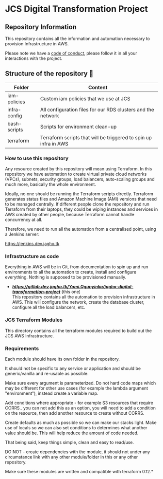 # JCS Digital Transformation Project

## Repository Information

This repository contains all the information and automation necessary to provision Infrastructure in AWS.

Please note we have a [code of conduct](CODE_OF_CONDUCT.md), please follow it in all your interactions with the project.

## Structure of the repository :card_index:

| Folder | Content |
| ------ | ------- |
| iam-policies | Custom iam policies that we use at JCS |
| infra-config | All configuration files for our RDS clusters and the network |
| bash-scripts | Scripts for environment clean-up |
| terraform | Terraform scripts that will be triggered to spin up infra in AWS  |

### How to use this repository

Any resource created by this repository will mean using Terraform. In this repository we have automation to create 
virtual private cloud networks (VPCs), subnets, security groups, load balancers, auto-scaling groups and much more,
basically the whole environment.

Ideally, no one should be running the Terraform scripts directly. Terraform generates status files and Amazon Machine
Image (AMI) versions that need to be managed centrally. If different people clone the repository and run Terraform from their
laptops, they could be wiping instances and services in AWS created by other people, because Terraform cannot handle
concurrency at all.

Therefore, we need to run all the automation from a centralised point, using a Jenkins server:

https://jenkins.dev.jagho.tk

### Infrastructure as code

Everything in AWS will be in Git, from documentation to spin up and run environments to all the automation to create,
install and configure everything. Nothing is supposed to be provisioned manually.

* **_https://gitlab.dev.jagho.tk/Yomi.Ogunyinka/jagho-digital-transformation-project_** (this one)<br/>
This repository contains all the automation to provision infrastructure in AWS. This will configure the network,
create the database cluster, configure all the load balancers, etc.

### JCS Terraform Modules

This directory contains all the terraform modules required to build out the JCS AWS Infrastructure.

### Requirements

Each module should have its own folder in the repository.

It should not be specific to any service or application and should be generic/vanilla and re-usable as possible.

Make sure every argument is parameterized. Do not hard code maps which may be different for other use cases (for example the lambda argument "environment"), instead create a variable map.

Add conditions where appropriate - for example S3 resources that require CORRS.. you can not add this as an option, you will need to add a condition on the resource, then add another resource to create without CORRS.

Create defaults as much as possible so we can make our stacks light. Make use of locals so we can also set conditions to determines what another value should be. This will help reduce the amount of code needed.

That being said, keep things simple, clean and easy to read/use.

DO NOT - create dependencies with the module, it should not under any circumstance link with any other module/folder in this or any other repository.

Make sure these modules are written and compatible with terraform 0.12.*